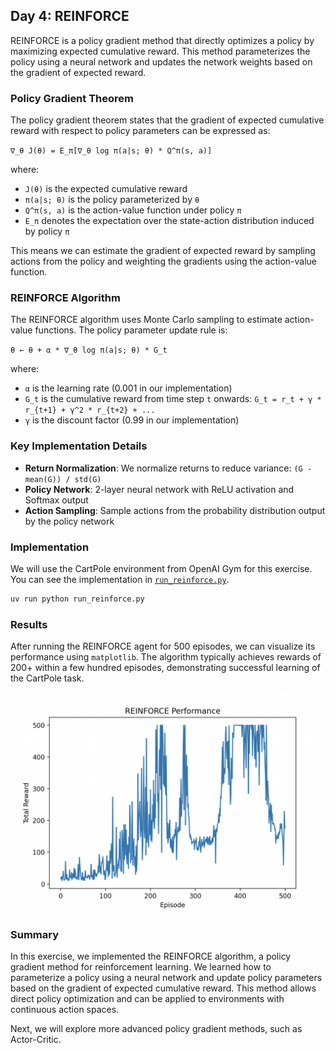 ## Day 4: REINFORCE

REINFORCE is a policy gradient method that directly optimizes a policy by maximizing expected cumulative reward.
This method parameterizes the policy using a neural network and updates the network weights based on the gradient of expected reward.

### Policy Gradient Theorem

The policy gradient theorem states that the gradient of expected cumulative reward with respect to policy parameters can be expressed as:

```∇_θ J(θ) = E_π[∇_θ log π(a|s; θ) * Q^π(s, a)]```

where:
- `J(θ)` is the expected cumulative reward
- `π(a|s; θ)` is the policy parameterized by `θ`
- `Q^π(s, a)` is the action-value function under policy `π`
- `E_π` denotes the expectation over the state-action distribution induced by policy `π`

This means we can estimate the gradient of expected reward by sampling actions from the policy and weighting the gradients using the action-value function.

### REINFORCE Algorithm

The REINFORCE algorithm uses Monte Carlo sampling to estimate action-value functions.
The policy parameter update rule is:

```θ ← θ + α * ∇_θ log π(a|s; θ) * G_t```

where:
- `α` is the learning rate (0.001 in our implementation)
- `G_t` is the cumulative reward from time step `t` onwards:
```G_t = r_t + γ * r_{t+1} + γ^2 * r_{t+2} + ...```
- `γ` is the discount factor (0.99 in our implementation)

### Key Implementation Details

- **Return Normalization**: We normalize returns to reduce variance: `(G - mean(G)) / std(G)`
- **Policy Network**: 2-layer neural network with ReLU activation and Softmax output
- **Action Sampling**: Sample actions from the probability distribution output by the policy network

### Implementation

We will use the CartPole environment from OpenAI Gym for this exercise.
You can see the implementation in [`run_reinforce.py`](./run_reinforce.py).

```bash
uv run python run_reinforce.py
```

### Results

After running the REINFORCE agent for 500 episodes, we can visualize its performance using `matplotlib`.
The algorithm typically achieves rewards of 200+ within a few hundred episodes, demonstrating successful learning of the CartPole task.

![REINFORCE Performance](reinforce-result.png)

### Summary

In this exercise, we implemented the REINFORCE algorithm, a policy gradient method for reinforcement learning.
We learned how to parameterize a policy using a neural network and update policy parameters based on the gradient of expected cumulative reward.
This method allows direct policy optimization and can be applied to environments with continuous action spaces.

Next, we will explore more advanced policy gradient methods, such as Actor-Critic.